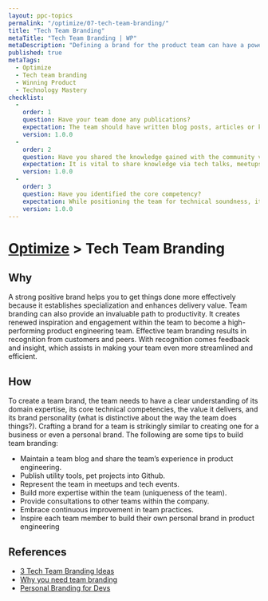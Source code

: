 ```yaml
---
layout: ppc-topics 
permalink: "/optimize/07-tech-team-branding/"
title: "Tech Team Branding"
metaTitle: "Tech Team Branding | WP"
metaDescription: "Defining a brand for the product team can have a powerful impact on the team's alignment, effectiveness, and engagement with each other and the rest of the organization."
published: true
metaTags:
  - Optimize
  - Tech team branding
  - Winning Product
  - Technology Mastery
checklist: 
  -
    order: 1
    question: Have your team done any publications?
    expectation: The team should have written blog posts, articles or knowledge sharing videos on unique finding that they have done. The knowledge shared could be either technical or on unique challenges exists in the product domain. These should have been well received by the readers.
    version: 1.0.0
  -
    order: 2
    question: Have you shared the knowledge gained with the community via more hand on approaches as well?
    expectation: It is vital to share knowledge via tech talks, meetups, etc... to position the team as a technically sound. The presence in the industry is a must and the team should have a positive feedback from the society.
    version: 1.0.0
  -
    order: 3
    question: Have you identified the core competency?
    expectation: While positioning the team for technical soundness, it is also important to circle around a unique aspect which the team knows better than anyone else in the world. The team should have found that niche and their presentations and publications needs to wrap around that unique niche.
    version: 1.0.0
---
```

# [Optimize](../) > Tech Team Branding

## Why
A strong positive brand helps you to get things done more effectively because it establishes specialization and enhances delivery value. Team branding can also provide an invaluable path to productivity. It creates renewed inspiration and engagement within the team to become a high-performing product engineering team. Effective team branding results in recognition from customers and peers. With recognition comes feedback and insight, which assists in making your team even more streamlined and efficient.

## How
To create a team brand, the team needs to have a clear understanding of its domain expertise, its core technical competencies, the value it delivers, and its brand personality (what is distinctive about the way the team does things?). Crafting a brand for a team is strikingly similar to creating one for a business or even a personal brand. The following are some tips to build team branding:
- Maintain a team blog and share the team’s experience in product engineering.
- Publish utility tools, pet projects into Github.
- Represent the team in meetups and tech events.
- Build more expertise within the team (uniqueness of the team).
- Provide consultations to other teams within the company.
- Embrace continuous improvement in team practices.
- Inspire each team member to build their own personal brand in product engineering


## References

- [3 Tech Team Branding Ideas](https://www.stackoverflowbusiness.com/blog/3-employer-branding-ideas-that-highlight-your-technical-team)
- [Why you need team branding](https://www.inc.com/karen-tiber-leland/your-team-brand-can-be-just-as-powerful-as-your-business-brand-heres-why.html)
- [Personal Branding for Devs](https://dzone.com/articles/how-to-build-a-personal-brand-and-reputation-as-a)
